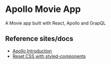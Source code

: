 # Apollo Movie App

A Movie app built with React, Apollo and GrapQL


## Reference sites/docs

- [Apollo Introduction](https://www.apollographql.com/docs/tutorial/introduction/)
- [Reset CSS with styled-components](https://velog.io/@aerirang647/js%EC%97%90%EC%84%9C-styled-components%EC%B4%88%EA%B8%B0%EC%84%B8%ED%8C%85)